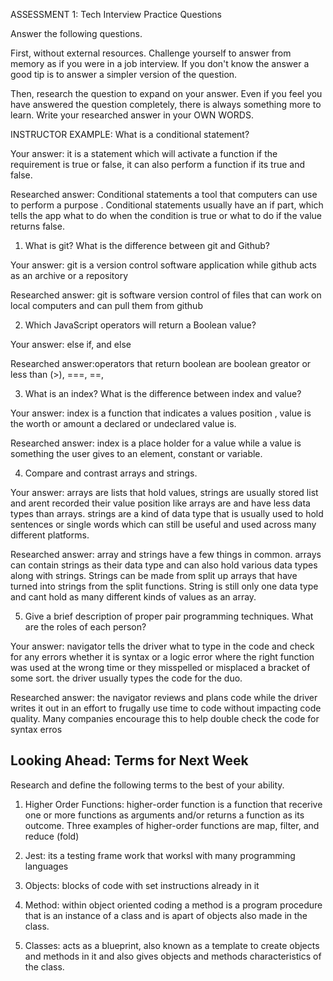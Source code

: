 ASSESSMENT 1: Tech Interview Practice Questions

Answer the following questions.

First, without external resources. Challenge yourself to answer from memory as if you were in a job interview. If you don't know the answer a good tip is to answer a simpler version of the question.

Then, research the question to expand on your answer. Even if you feel you have answered the question completely, there is always something more to learn. Write your researched answer in your OWN WORDS.

INSTRUCTOR EXAMPLE: What is a conditional statement?

Your answer: it is a statement which will activate a function if the requirement is true or false, it can also perform a function if its true and false.

Researched answer:
Conditional statements a tool that computers can use to perform a purpose . Conditional statements usually have an if part, which tells the app what to do when the condition is true or what to do if the value returns false.


1. What is git? What is the difference between git and Github?

Your answer: git is a version control software application while github acts as an archive or a repository

Researched answer: git is software version control of files that can work on local computers and can pull them from github

2. Which JavaScript operators will return a Boolean value?

Your answer: else if, and else 

Researched answer:operators that return boolean are boolean greator or less than (>), ===, ==,  

3. What is an index? What is the difference between index and value?

Your answer: index is a function that indicates a values position , value is the worth or amount a declared or undeclared value is.

Researched answer: index is a place holder for a value while a value is something the user gives to an element, constant  or variable. 

4. Compare and contrast arrays and strings.

Your answer: arrays are lists that hold values, strings are usually stored list and arent recorded their value position like arrays are and have less data types than arrays. strings are a kind of data type that is usually used to hold sentences or single words which can still be useful and used across many different platforms.

Researched answer:  array and strings have a few things in common. arrays can contain strings as their data type and can also hold various data types along with strings. Strings can be made from split up arrays that have turned into strings from the split functions. String is still only one data type and cant hold as many different kinds of values as  an array.

5. Give a brief description of proper pair programming techniques. What are the roles of each person?

Your answer: navigator tells the driver what to type in the code and check for any errors whether it is syntax or a logic error where the right function was used at the wrong time or they misspelled or misplaced a bracket of some sort. the driver usually types the code for the duo.

Researched answer: the navigator reviews and plans code while the driver writes it out in an effort to frugally use time to code without impacting code quality. Many companies encourage this to help double check the code for syntax erros

## Looking Ahead: Terms for Next Week

Research and define the following terms to the best of your ability.

1. Higher Order Functions:  higher-order function is a function that recerive  one or more functions as arguments and/or returns a function as its outcome. Three examples of higher-order functions are map, filter, and reduce (fold)

2. Jest: its a testing frame work that worksl with many programming languages


3. Objects: blocks of code with set instructions already in it

4. Method: within object oriented coding  a method is a program procedure that is an instance of a class  and is apart of objects also made in the class.

5. Classes: acts as a blueprint, also known as a template to create objects and methods in it and also gives objects and methods characteristics of the class.
